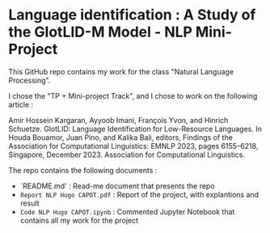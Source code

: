 # Language identification : A Study of the GlotLID-M Model - NLP Mini-Project

This GitHub repo contains my work for the class "Natural Language Processing".

I chose the "TP + Mini-project Track", and I chose to work on the following article : 

Amir Hossein Kargaran, Ayyoob Imani, François Yvon, and Hinrich Schuetze. 
GlotLID: Language Identification for Low-Resource Languages. 
In Houda Bouamor, Juan Pino, and Kalika Bali, editors, 
Findings of the Association for Computational Linguistics: EMNLP 2023, pages 6155–6218, Singapore, December 2023. 
Association for Computational Linguistics.

The repo contains the following documents : 
- `README.md' : Read-me document that presents the repo
- `Report NLP Hugo CAPOT.pdf` : Report of the project, with explantions and result 
- `Code NLP Hugo CAPOT.ipynb` : Commented Jupyter Notebook that contains all my work for the project

